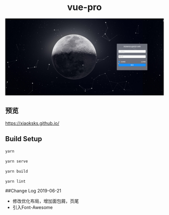 <h1 align="center"> vue-pro </h1>
<div align="center">
  <img src="https://raw.githubusercontent.com/xiaoksks/vue-pro/master/src/assets/img/preview.png" />
</div>

## 预览
https://xiaoksks.github.io/


## Build Setup
```
yarn

yarn serve

yarn build

yarn lint
```

##Change Log
2019-06-21
* 修改优化布局，增加面包屑，页尾
* 引入Font-Awesome
